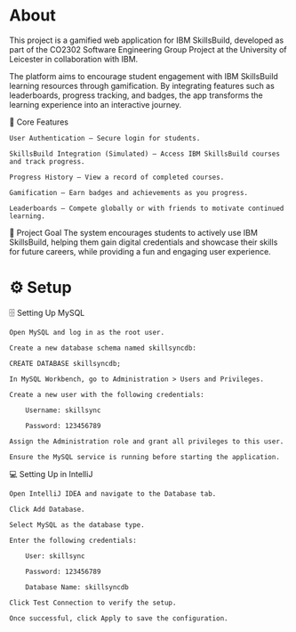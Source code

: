 # About
This project is a gamified web application for IBM SkillsBuild, developed as part of the CO2302 Software Engineering Group Project at the University of Leicester in collaboration with IBM.

The platform aims to encourage student engagement with IBM SkillsBuild learning resources through gamification. By integrating features such as leaderboards, progress tracking, and badges, the app transforms the learning experience into an interactive journey.

🌟 Core Features

    User Authentication – Secure login for students.

    SkillsBuild Integration (Simulated) – Access IBM SkillsBuild courses and track progress.

    Progress History – View a record of completed courses.

    Gamification – Earn badges and achievements as you progress.

    Leaderboards – Compete globally or with friends to motivate continued learning.

🎯 Project Goal
The system encourages students to actively use IBM SkillsBuild, helping them gain digital credentials and showcase their skills for future careers, while providing a fun and engaging user experience.


# ⚙️ Setup

🗄️ Setting Up MySQL

    Open MySQL and log in as the root user.

    Create a new database schema named skillsyncdb:

    CREATE DATABASE skillsyncdb;

    In MySQL Workbench, go to Administration > Users and Privileges.

    Create a new user with the following credentials:

        Username: skillsync

        Password: 123456789

    Assign the Administration role and grant all privileges to this user.

    Ensure the MySQL service is running before starting the application.

💻 Setting Up in IntelliJ

    Open IntelliJ IDEA and navigate to the Database tab.

    Click Add Database.

    Select MySQL as the database type.

    Enter the following credentials:

        User: skillsync

        Password: 123456789

        Database Name: skillsyncdb

    Click Test Connection to verify the setup.

    Once successful, click Apply to save the configuration.
